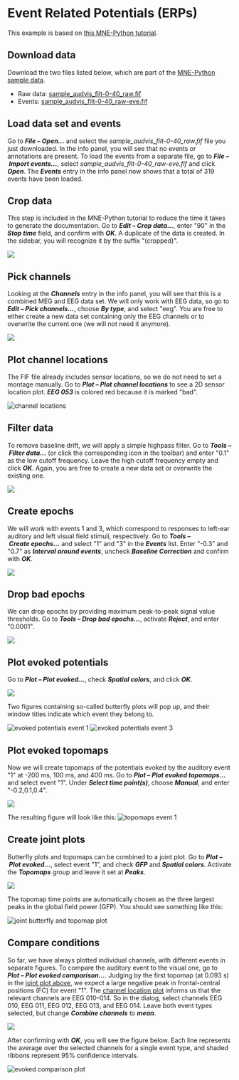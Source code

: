 # Event Related Potentials (ERPs)
This example is based on [this MNE-Python tutorial](https://mne.tools/stable/auto_tutorials/evoked/30_eeg_erp.html).

## Download data
Download the two files listed below, which are part of the [MNE-Python sample data](https://osf.io/86qa2/).

- Raw data: [sample_audvis_filt-0-40_raw.fif](https://osf.io/szh6d/download)
- Events: [sample_audvis_filt-0-40_raw-eve.fif](https://osf.io/xbvt2/download)


## Load data set and events
Go to **_File&nbsp;–&nbsp;Open..._** and select the *sample_audvis_filt-0-40_raw.fif* file you just downloaded.
In the info panel, you will see that no events or annotations are present.
To load the events from a separate file, go to **_File&nbsp;–&nbsp;Import&nbsp;events..._**, select *sample_audvis_filt-0-40_raw-eve.fif* and click **_Open_**.
The **_Events_** entry in the info panel now shows that a total of 319 events have been loaded.


## Crop data
This step is included in the MNE-Python tutorial to reduce the time it takes to generate the documentation.
Go to **_Edit&nbsp;–&nbsp;Crop data..._**, enter "90" in the **_Stop&nbsp;time_** field, and confirm with **_OK_**.
A duplicate of the data is created.
In the sidebar, you will recognize it by the suffix "(cropped)".

![](./images/erp/crop_data.png)

## Pick channels
Looking at the **_Channels_** entry in the info panel, you will see that this is a combined MEG and EEG data set.
We will only work with EEG data, so go to **_Edit&nbsp;–&nbsp;Pick&nbsp;channels..._**, choose **_By&nbsp;type_**, and select "eeg".
You are free to either create a new data set containing only the EEG channels or to overwrite the current one (we will not need it anymore).

![](./images/erp/pick_channels.png)

## Plot channel locations
The FIF file already includes sensor locations, so we do not need to set a montage manually.
Go to **_Plot&nbsp;–&nbsp;Plot&nbsp;channel&nbsp;locations_** to see a 2D sensor location plot.
**_EEG 053_** is colored red because it is marked "bad".

![channel locations](./images/erp/sensor_locations.png)


## Filter data
To remove baseline drift, we will apply a simple highpass filter.
Go to **_Tools&nbsp;–&nbsp;Filter data..._** (or click the corresponding icon in the toolbar) and enter "0.1" as the low cutoff frequency.
Leave the high cutoff frequency empty and click **_OK_**.
Again, you are free to create a new data set or overwrite the existing one.

![](./images/erp/filter_data.png)


## Create epochs
We will work with events 1 and 3, which correspond to responses to left-ear auditory and left visual field stimuli, respectively.
Go to **_Tools&nbsp;–&nbsp;Create&nbsp;epochs..._** and select "1" and "3" in the **_Events_** list.
Enter "-0.3" and "0.7" as **_Interval&nbsp;around&nbsp;events_**, uncheck **_Baseline&nbsp;Correction_** and confirm with **_OK_**.

![](./images/erp/create_epochs.png)


## Drop bad epochs
We can drop epochs by providing maximum peak-to-peak signal value thresholds.
Go to **_Tools&nbsp;–&nbsp;Drop&nbsp;bad&nbsp;epochs..._**, activate **_Reject_**, and enter "0.0001".

![](./images/erp/drop_bad_epochs.png)


## Plot evoked potentials
Go to **_Plot&nbsp;–&nbsp;Plot&nbsp;evoked..._**, check **_Spatial&nbsp;colors_**, and click **_OK_**.

![](./images/erp/plot_evoked.png)

Two figures containing so-called butterfly plots will pop up, and their window titles indicate which event they belong to.

![evoked potentials event 1](./images/erp/evoked_event_1.png) ![evoked potentials event 3](./images/erp/evoked_event_3.png)

## Plot evoked topomaps
Now we will create topomaps of the potentials evoked by the auditory event "1" at -200 ms, 100 ms, and 400 ms.
Go to **_Plot&nbsp;–&nbsp;Plot&nbsp;evoked&nbsp;topomaps..._** and select event "1".
Under **_Select&nbsp;time&nbsp;point(s)_**, choose **_Manual_**, and enter "-0.2,0.1,0.4".

![](./images/erp/plot_evoked_topomaps.png)

The resulting figure will look like this:
![topomaps event 1](./images/erp/topomaps_event_1.png)


## Create joint plots
Butterfly plots and topomaps can be combined to a joint plot.
Go to **_Plot&nbsp;–&nbsp;Plot&nbsp;evoked..._**, select event "1", and check **_GFP_** and **_Spatial&nbsp;colors_**.
Activate the **_Topomaps_** group and leave it set at **_Peaks_**.

![](./images/erp/plot_joint.png)

The topomap time points are automatically chosen as the three largest peaks in the global field power (GFP).
You should see something like this:

![joint butterfly and topomap plot](./images/erp/joint_plot.png)


## Compare conditions
So far, we have always plotted individual channels, with different events in separate figures.
To compare the auditory event to the visual one, go to **_Plot&nbsp;–&nbsp;Plot&nbsp;evoked&nbsp;comparison..._**.
Judging by the first topomap (at 0.093 s) in the [joint plot above](#joint-plots), we expect a large negative peak in frontal-central positions (FC) for event "1".
The [channel location plot](#plot-channel-locations) informs us that the relevant channels are EEG 010–014.
So in the dialog, select channels EEG 010, EEG 011, EEG 012, EEG 013, and EEG 014.
Leave both event types selected, but change **_Combine&nbsp;channels_** to **_mean_**.

![](./images/erp/evoked_comparison.png)


After confirming with **_OK_**, you will see the figure below.
Each line represents the average over the selected channels for a single event type, and shaded ribbons represent 95% confidence intervals.

![evoked comparison plot](./images/erp/evoked_comparison.png)
